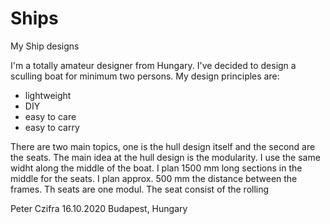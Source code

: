 # Ships
My Ship designs

I'm a totally amateur designer from Hungary. I've decided to design a sculling boat for minimum two persons. 
My design principles are:
  - lightweight
  - DIY
  - easy to care
  - easy to carry
  
There are two main topics, one is the hull design itself and the second are the seats. The main idea at the hull design is the modularity.
I use the same widht along the middle of the boat. I plan 1500 mm long sections in the middle for the seats. I plan approx. 500 mm the distance between the frames.
Th seats are one modul. The seat consist of the rolling 
  
  Peter Czifra
  16.10.2020 Budapest, Hungary
